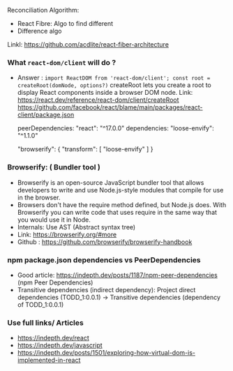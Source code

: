 Reconciliation Algorithm:
 - React Fibre: Algo to find different
 - Difference algo

Linkl: https://github.com/acdlite/react-fiber-architecture


### What `react-dom/client` will do ?
   - Answer : ``import ReactDOM from 'react-dom/client';
     const root = createRoot(domNode, options?)`` 
     createRoot lets you create a root to display React components inside a browser DOM node.
     Link: https://react.dev/reference/react-dom/client/createRoot
     https://github.com/facebook/react/blame/main/packages/react-client/package.json 

     peerDependencies:   "react": "^17.0.0"
     dependencies:  "loose-envify": "^1.1.0"

      "browserify": {
        "transform": [
            "loose-envify"
        ]
      }
 ### Browserify: ( Bundler tool )
 - Browserify is an open-source JavaScript bundler tool that allows developers to write and use Node.js-style modules that compile for use in the browser.    
 - Browsers don't have the require method defined, but Node.js does. With Browserify you can write code that uses require in the same way that you would use it in Node.
 - Internals: Use AST (Abstract syntax tree)
 - Link: https://browserify.org/#more
 - Github : https://github.com/browserify/browserify-handbook

### npm package.json dependencies vs PeerDependencies
-  Good article: https://indepth.dev/posts/1187/npm-peer-dependencies (npm Peer Dependencies)
-  Transitive dependencies (indirect dependency): 
        Project direct dependencies (TODD_1:0.0.1) ->  Transitive dependencies (dependency of TODD_1:0.0.1)






### Use full links/ Articles
- https://indepth.dev/react
- https://indepth.dev/javascript
- https://indepth.dev/posts/1501/exploring-how-virtual-dom-is-implemented-in-react